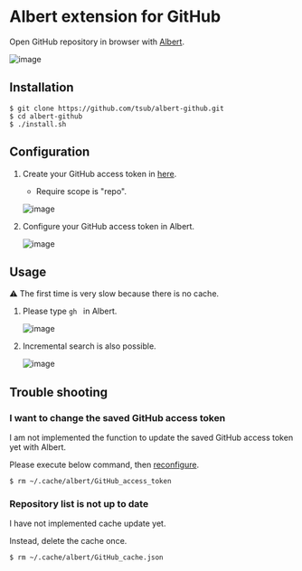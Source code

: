# Albert extension for GitHub

Open GitHub repository in browser with [Albert].

![image](https://gyazo.com/fff7125ea22e33c863f6fd535d7f2b8b.png)

## Installation

```
$ git clone https://github.com/tsub/albert-github.git
$ cd albert-github
$ ./install.sh
```

## Configuration

1. Create your GitHub access token in [here](https://github.com/settings/tokens).
    * Require scope is "repo".

    ![image](https://gyazo.com/debebcc36cbb85d037ca1c1db1ddb249.png)

1. Configure your GitHub access token in Albert.

    ![image](https://gyazo.com/540bbab3866fb98f1855b32084e3d98a.png)

## Usage

:warning: The first time is very slow because there is no cache.

1. Please type `gh ` in Albert.

    ![image](https://gyazo.com/fff7125ea22e33c863f6fd535d7f2b8b.png)

1. Incremental search is also possible.

    ![image](https://gyazo.com/22c17ac3c92c11f84c389a6ecffd4934.png)

## Trouble shooting

### I want to change the saved GitHub access token

I am not implemented the function to update the saved GitHub access token yet with Albert.

Please execute below command, then [reconfigure](#Configuration).

```
$ rm ~/.cache/albert/GitHub_access_token
```

### Repository list is not up to date

I have not implemented cache update yet.

Instead, delete the cache once.

```
$ rm ~/.cache/albert/GitHub_cache.json
```

[Albert]: https://albertlauncher.github.io
